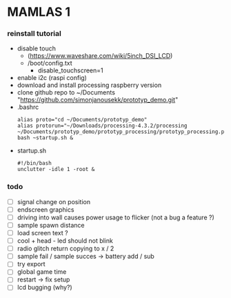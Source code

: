 # MAMLAS 1

### reinstall tutorial

- disable touch
  - (https://www.waveshare.com/wiki/5inch_DSI_LCD)
  - /boot/config.txt
    - disable_touchscreen=1
- enable i2c (raspi config)
- download and install processing raspberry version
- clone github repo to ~/Documents "https://github.com/simonjanousekk/prototyp_demo.git"
- .bashrc
  ```
  alias proto="cd ~/Documents/prototyp_demo"
  alias protorun="~/Downloads/processing-4.3.2/processing ~/Documents/prototyp_demo/prototyp_processing/prototyp_processing.pde"
  bash ~startup.sh &
  ```
- startup.sh
  ```
  #!/bin/bash
  unclutter -idle 1 -root &
  ```

### todo

- [ ] signal change on position
- [ ] endscreen graphics
- [ ] driving into wall causes power usage to flicker (not a bug a feature ?)
- [ ] sample spawn distance
- [ ] load screen text ?
- [ ] cool + head - led should not blink
- [ ] radio glitch return copying to x / 2
- [ ] sample fail / sample succes -> battery add / sub
- [ ] try export
- [ ] global game time
- [ ] restart -> fix setup
- [ ] lcd bugging (why?)
